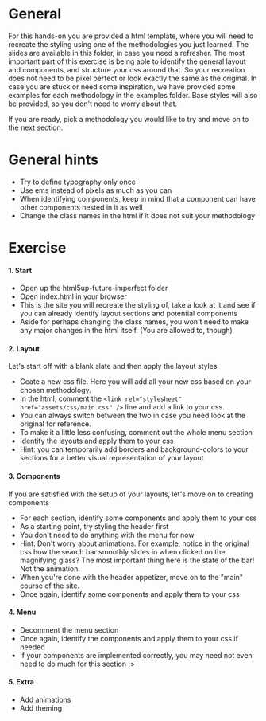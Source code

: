 # General
For this hands-on you are provided a html template, where you will need to recreate the styling
using one of the methodologies you just learned.
The slides are available in this folder, in case you need a refresher.
The most important part of this exercise is being able to identify the general layout and components, and structure your css around that.
So your recreation does not need to be pixel perfect or look exactly the same as the original.
In case you are stuck or need some inspiration, we have provided some examples for each methodology in the examples folder.
Base styles will also be provided, so you don't need to worry about that.

If you are ready, pick a methodology you would like to try and move on to the next section.

# General hints
- Try to define typography only once
- Use ems instead of pixels as much as you can
- When identifying components, keep in mind that a component can have other components nested in it as well
- Change the class names in the html if it does not suit your methodology

# Exercise
#### 1. Start
- Open up the html5up-future-imperfect folder
- Open index.html in your browser
- This is the site you will recreate the styling of, take a look at it and see if you can already identify layout sections and potential components
- Aside for perhaps changing the class names, you won't need to make any major changes in the html itself. (You are allowed to, though)

#### 2. Layout
Let's start off with a blank slate and then apply the layout styles
- Ceate a new css file. Here you will add all your new css based on your chosen methodology.
- In the html, comment the `<link rel="stylesheet" href="assets/css/main.css" />` line and add a link to your css.
- You can always switch between the two in case you need look at the original for reference. 
- To make it a little less confusing, comment out the whole menu section
- Identify the layouts and apply them to your css
- Hint: you can temporarily add borders and background-colors to your sections for a better visual representation of your layout

#### 3. Components
If you are satisfied with the setup of your layouts, let's move on to creating components
- For each section, identify some components and apply them to your css
- As a starting point, try styling the header first
- You don't need to do anything with the menu for now
- Hint: Don't worry about animations. For example, notice in the original css how the search bar smoothly slides in when clicked on the magnifying glass? The most important thing here is the state of the bar! Not the animation.
- When you're done with the header appetizer, move on to the "main" course of the site.
- Once again, identify some components and apply them to your css

#### 4. Menu
- Decomment the menu section
- Once again, identify the components and apply them to your css if needed
- If your components are implemented correctly, you may need not even need to do much for this section ;>

#### 5. Extra
- Add animations
- Add theming